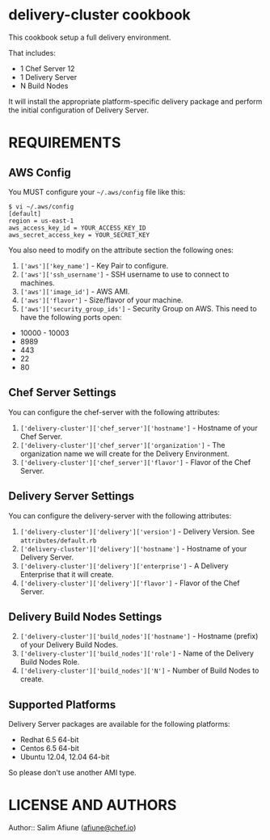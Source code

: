 delivery-cluster cookbook
===========

This cookbook setup a full delivery environment.

That includes:

* 1 Chef Server 12
* 1 Delivery Server
* N Build Nodes

It will install the appropriate platform-specific delivery package
and perform the initial configuration of Delivery Server.

REQUIREMENTS
============

AWS Config
----------
You MUST configure your `~/.aws/config` file like this:
```
$ vi ~/.aws/config
[default]
region = us-east-1
aws_access_key_id = YOUR_ACCESS_KEY_ID
aws_secret_access_key = YOUR_SECRET_KEY
```

You also need to modify on the attribute section the following ones:
1) `['aws']['key_name']`            - Key Pair to configure.
2) `['aws']['ssh_username']`        - SSH username to use to connect to machines.
4) `['aws']['image_id']`            - AWS AMI.
5) `['aws']['flavor']`              - Size/flavor of your machine.
3) `['aws']['security_group_ids']`  - Security Group on AWS.
This need to have the following ports open:
* 10000 - 10003
* 8989
* 443
* 22
* 80

Chef Server Settings
----------
You can configure the chef-server with the following attributes:
1) `['delivery-cluster']['chef_server']['hostname']`     - Hostname of your Chef Server.
2) `['delivery-cluster']['chef_server']['organization']` - The organization name we will create for the Delivery Environment.
3) `['delivery-cluster']['chef_server']['flavor']`       - Flavor of the Chef Server.

Delivery Server Settings
----------
You can configure the delivery-server with the following attributes:
1) `['delivery-cluster']['delivery']['version']`    - Delivery Version. See `attributes/default.rb`
2) `['delivery-cluster']['delivery']['hostname']`   - Hostname of your Delivery Server.
3) `['delivery-cluster']['delivery']['enterprise']` - A Delivery Enterprise that it will create.
4) `['delivery-cluster']['delivery']['flavor']`     - Flavor of the Chef Server.

Delivery Build Nodes Settings
----------
2) `['delivery-cluster']['build_nodes']['hostname']` - Hostname (prefix) of your Delivery Build Nodes.
3) `['delivery-cluster']['build_nodes']['role']`     - Name of the Delivery Build Nodes Role.
3) `['delivery-cluster']['build_nodes']['N']`        - Number of Build Nodes to create.

Supported Platforms
----------------

Delivery Server packages are available for the following platforms:

* Redhat 6.5 64-bit
* Centos 6.5 64-bit
* Ubuntu 12.04, 12.04 64-bit

So please don't use another AMI type.

LICENSE AND AUTHORS
===================
Author:: Salim Afiune (<afiune@chef.io>)
